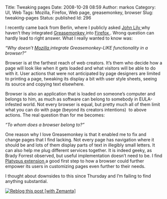 Title: Tweaking pages
Date: 2008-10-28 08:59
Author: markos
Category: UI, Web
Tags: Mozilla, Firefox, Web page, greasemonkey, browser
Slug: tweaking-pages
Status: published
Id: 296

<div>
 <p>
  I recently came back from Berlin, where I publicly asked
  <a href="http://john.jubjubs.net/" title="John's homepage">
   John Lily
  </a>
  why haven’t they integrated
  <a class="zem_slink" href="http://www.greasespot.net/" rel="homepage" title="Greasemonkey">
   Greasemonkey
  </a>
  into
  <a class="zem_slink" href="http://www.mozilla.com/en-US/firefox/" rel="homepage" title="Firefox">
   Firefox
  </a>
  . Wrong question can hardly lead to right answer. What I really wanted to know was:
 </p>
 <p>
  <em>
   “Why doesn’t
   <a class="zem_slink" href="http://mozilla.com" rel="homepage" title="Mozilla">
    Mozilla
   </a>
   integrate Greasemonkey-LIKE functionality in a browser?”
  </em>
 </p>
 <p>
  Browser is at the farthest reach of web creators. It’s them who decide how a page will look like when it gets loaded and what visitors will be able to do with it. User actions that were not anticipated by page designers are limited to printing a page, tweaking its display a bit with user style sheets, seeing its source and copying text elsewhere.
 </p>
 <p>
  Browser is also an application that is loaded on someone’s computer and belongs to him, as much as software can belong to somebody in EULA-infested world. Not every browser is equal, but pretty much all of them limit what you can do with page (beyond its creators intentions)  to above actions. The real question than for me becomes:
 </p>
 <p>
  <em>
   “To whom does a browser belong to?”
  </em>
 </p>
 <p>
  One reason why I love Greasemonkey is that it enabled me to fix and change pages that I find lacking. Not every page has navigation where it should be and lots of them display parts of text in illegibly small letters. It can also help me plug different services together. It is indeed geeky, as Brady Forrest observed, but useful implementation doesn’t need to be. I find
  <a href="http://platypus.mozdev.org/">
   Platypus extension
  </a>
  a good first step to how a browser could further empower its users in customizing pages even further to their needs.
 </p>
 <p>
  I thought about downsides to this since Thursday and I’m failing to find anything substantial.
 </p>
 <div class="zemanta-pixie">
  <a class="zemanta-pixie-a" href="http://reblog.zemanta.com/zemified/371a642d-6da1-4089-8b93-ef701f1cdb08/" title="Zemified by Zemanta">
   <img alt="Reblog this post [with Zemanta]" class="zemanta-pixie-img" src="http://img.zemanta.com/reblog_e.png?x-id=371a642d-6da1-4089-8b93-ef701f1cdb08"/>
  </a>
 </div>
</div>
